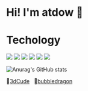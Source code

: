 # Hi! I'm atdow 👋

# Techology
![](https://img.shields.io/badge/-vue.js-%fff?style=flat-square&logo=vue.js&logoColor=white&color=4fc08d)
![](https://img.shields.io/badge/-react.js-%23555555?style=flat-square&logo=react&logoColor=blue&color=61dafb)
![](https://img.shields.io/badge/-node.js-%fff?style=flat-square&logo=node.js&logoColor=white&color=339933)
![](https://img.shields.io/badge/-jquery-%fff?style=flat-square&logo=jquery&logoColor=white&color=0769ad)
![](https://img.shields.io/badge/-VsCode-%fff?style=flat-square&logo=visual-studio-code&logoColor=white&color=007acc)
![](https://img.shields.io/badge/-webpack-%fff?style=flat-square&logo=webpack&logoColor=black&color=8dd6f9)


![Anurag's GitHub stats](https://github-readme-stats.vercel.app/api?username=atdow&show_icons=true&theme=default)

:game_die:<a href="https://atdow.github.io/3dCude/" target="_blank">3dCude</a> &nbsp;
:dragon_face:<a href="https://atdow.github.io/pinned/bubbledragon/index.html" target="_blank">bubbledragon</a>


